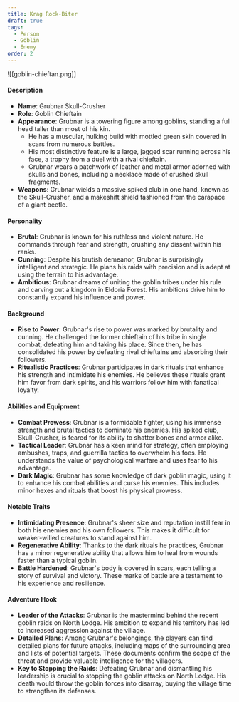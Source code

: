 ```yaml
---
title: Krag Rock-Biter
draft: true
tags:
  - Person
  - Goblin
  - Enemy
order: 2
---
```

![[goblin-chieftan.png]]
#### Description

- **Name**: Grubnar Skull-Crusher
- **Role**: Goblin Chieftain
- **Appearance**: Grubnar is a towering figure among goblins, standing a full head taller than most of his kin. 
	- He has a muscular, hulking build with mottled green skin covered in scars from numerous battles.
	- His most distinctive feature is a large, jagged scar running across his face, a trophy from a duel with a rival chieftain. 
	- Grubnar wears a patchwork of leather and metal armor adorned with skulls and bones, including a necklace made of crushed skull fragments.
- **Weapons**: Grubnar wields a massive spiked club in one hand, known as the Skull-Crusher, and a makeshift shield fashioned from the carapace of a giant beetle.

#### Personality

- **Brutal**: Grubnar is known for his ruthless and violent nature. He commands through fear and strength, crushing any dissent within his ranks.
- **Cunning**: Despite his brutish demeanor, Grubnar is surprisingly intelligent and strategic. He plans his raids with precision and is adept at using the terrain to his advantage.
- **Ambitious**: Grubnar dreams of uniting the goblin tribes under his rule and carving out a kingdom in Eldoria Forest. His ambitions drive him to constantly expand his influence and power.

#### Background

- **Rise to Power**: Grubnar's rise to power was marked by brutality and cunning. He challenged the former chieftain of his tribe in single combat, defeating him and taking his place. Since then, he has consolidated his power by defeating rival chieftains and absorbing their followers.
- **Ritualistic Practices**: Grubnar participates in dark rituals that enhance his strength and intimidate his enemies. He believes these rituals grant him favor from dark spirits, and his warriors follow him with fanatical loyalty.

#### Abilities and Equipment

- **Combat Prowess**: Grubnar is a formidable fighter, using his immense strength and brutal tactics to dominate his enemies. His spiked club, Skull-Crusher, is feared for its ability to shatter bones and armor alike.
- **Tactical Leader**: Grubnar has a keen mind for strategy, often employing ambushes, traps, and guerrilla tactics to overwhelm his foes. He understands the value of psychological warfare and uses fear to his advantage.
- **Dark Magic**: Grubnar has some knowledge of dark goblin magic, using it to enhance his combat abilities and curse his enemies. This includes minor hexes and rituals that boost his physical prowess.

#### Notable Traits

- **Intimidating Presence**: Grubnar's sheer size and reputation instill fear in both his enemies and his own followers. This makes it difficult for weaker-willed creatures to stand against him.
- **Regenerative Ability**: Thanks to the dark rituals he practices, Grubnar has a minor regenerative ability that allows him to heal from wounds faster than a typical goblin.
- **Battle Hardened**: Grubnar's body is covered in scars, each telling a story of survival and victory. These marks of battle are a testament to his experience and resilience.

#### Adventure Hook

- **Leader of the Attacks**: Grubnar is the mastermind behind the recent goblin raids on North Lodge. His ambition to expand his territory has led to increased aggression against the village.
- **Detailed Plans**: Among Grubnar's belongings, the players can find detailed plans for future attacks, including maps of the surrounding area and lists of potential targets. These documents confirm the scope of the threat and provide valuable intelligence for the villagers.
- **Key to Stopping the Raids**: Defeating Grubnar and dismantling his leadership is crucial to stopping the goblin attacks on North Lodge. His death would throw the goblin forces into disarray, buying the village time to strengthen its defenses.